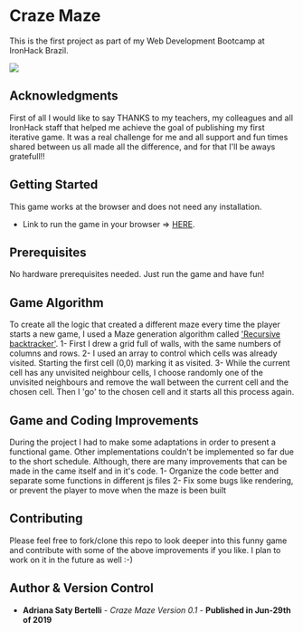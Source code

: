 # Craze Maze

This is the first project as part of my Web Development Bootcamp at IronHack Brazil.


![](https://media.giphy.com/media/MYyR0kmQrl9XgKlJvB/giphy.gif)


## Acknowledgments

First of all I would like to say THANKS to my teachers, my colleagues and all IronHack staff that helped me achieve the goal of publishing my first iterative game. It was a real challenge for me and all support and fun times shared between us all made all the difference, and for that I'll be aways gratefull!!

## Getting Started

This game works at the browser and does not need any installation.

* Link to run the game in your browser => [HERE](https://adrianasaty.github.io/ironhack-project1-craze-maze/index.html).

## Prerequisites

No hardware prerequisites needed. Just run the game and have fun!

## Game Algorithm
To create all the logic that created a different maze every time the player starts a new game, I used a Maze generation algorithm called ['Recursive backtracker'](https://en.wikipedia.org/wiki/Maze_generation_algorithm).
1- First I drew a grid full of walls, with the same numbers of columns and rows.
2- I used an array to control which cells was already visited. Starting the first cell (0,0) marking it as visited.
3- While the current cell has any unvisited neighbour cells, I choose randomly one of the unvisited neighbours and remove the wall between the current cell and the chosen cell. Then I 'go' to the chosen cell and it starts all this process again.



## Game and Coding Improvements

During the project I had to make some adaptations in order to present a functional game. Other implementations couldn't be implemented so far due to the short schedule. Although, there are many improvements that can be made in the came itself and in it's code.
1- Organize the code better and separate some functions in different js files
2- Fix some bugs like rendering, or prevent the player to move when the maze is been built 


## Contributing

Please feel free to fork/clone this repo to look deeper into this funny game and contribute with some of the above improvements if you like. I plan to work on it in the future as well :-)

## Author & Version Control

* **Adriana Saty Bertelli** - *Craze Maze Version 0.1* - **Published in Jun-29th of 2019**


